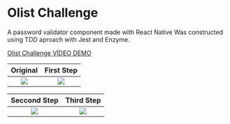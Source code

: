 # Olist Challenge
A password validator component made with React Native
Was constructed using TDD aproach with Jest and Enzyme.

[Olist Challenge VÍDEO DEMO](https://photos.app.goo.gl/lToksLS4dHokpZcy2 "Olist Challenge VÍDEO DEMO")

Original               |  First Step
:-------------------------:|:-------------------------:
![](https://lh3.googleusercontent.com/2loTnCVdYBYgLjDW7ZTSU3yVZcmWVGxHRG_fCe0hTTAO7GIetGcVb9_04NNDxCzleT13UGMB3kfxsoNCMF-TthKdOKV80UFvoRsoglY0wT9a1JhnMkMTFxVSccGoJN9z_0kWEEPrqRbDhpEntwbl7CKTg77z6PpkXhkoHtK_qgjeMpyfueQEAkeXtNCZ4THSzXhYUpEPifzd18NK9sP2a4Po22IGueI6FLPpmq9JBR4WPiALXMl_qatpjni-ZLqgel6_xBLAZFJrmhSHjo9abhKYgJb3_jLtPnVim84VM8mzMn7XIfj4YHjyLs-_P9WwAFnYo3UVfzI81uOxC6Hakaa1EsridBnlt_6rWwh6EPj2WPUj7sJUGQ7t_GbeSuyZQOpSKOGe1BWrN_EsJ8jAeXrerMYm9bUk_NwKy0HQL2xG-tpPc1eIKzxq3YA1emv8obh1Gs9sqVfolQat1gnstc3V3Xm0lD-0HirEydl5O31PzmcsSO6uj298WOX0-m5j70b9PpUAkz2WFFsFwL9AaL52X4B9pVqsOvFPAnO0vGQKTLcP574WHo0Qi83ohVTWv5XUU_Ldnoy5Lw3CsTYyycrsbk9ywknqqc-T2xYm=w750-h1334-no) |  ![](https://lh3.googleusercontent.com/FHhpytcF0ElCTC7OnJZ-dujKQ0gHrlMxQ4LsPQ98AYS10xTGKXfMF6qjJtvVsi_N5eDu2qF7I5hbsjm_9WylbP7qx2CPzr9c0ND6LkSPWGZdWo_8SIqexEopEmxlMuomEFFjdbtAca4I0F26Vuypf33lyTL5jxRpeAksM21xRDJP4UvCM-ADyUw_CSehA7vo9rp4DB7EA0tTiWB9ek25lzwkENoCduUF2oIFWd0EyNK6IHzOLIJ0UOWqoEPe0BVJ8UBfT6iP9RA7S7z8m50xzrdbcI8sptKLwZZHkrodEgsYgbSFVU2pzXGXrJBCaLmnXpXtF9fQ3GY3UduvPC7yTAS0AJ8XJYOyUYa6k6DMGkrhDsJDR3ntqtRACJGC0OmvUCe76Ayk66vputB5CGNiVpysrq6CyWw6l8JZB4tLb0B0bbzYpXbXy9Oh6fBKv3D7azMVBd06Q0NRMFnJeUs1WPjxX2pterRbcQlaXI-YmL427v5Qid-cenT_JxSmfoANXZs_8UEGqtcaMb5uOV1iLfD_6SsVaab-Lh3L_r2DSo97loHi_X9JD0tAzD6-e5W4B4Qn6558y_uTyfxWX7Mj0nI5VLsxWW8ua_d7Mx__=w750-h1334-no)

Seccond Step               |  Third Step
:-------------------------:|:-------------------------:
![](https://lh3.googleusercontent.com/vs3rylxWsaxUnZMhpk5GJ1PNQW8TOJ7cYVwPd4xTh1ZA293Dh2_dfNTFzvKPKOMYyel9X9oMNcGMdli2WCGGCkcCW9yte4ZZ_fLQ4b7yQcJolUNZk9_TF1anl1apMScmtZZ_Zdwutd9QBPwt2I5dmeGNDzXKi5RdSqG9UHs0RBweSddyraHSabXi29LRqvwUiu3YJmSk-k-mCRAAE1nUYLIFJp921tLEXqUPzv5wEndMAAhegha4nG6pamYBd622i-YzVCHazJwSHehc058SQaao93KsSpzwciKX49k3yP262miYqRAaz5w1dkF9NucVRw1QJ3OtgPPxTgiTnh71maV9qKicoGxetLODIZacoVGMjv_vcPgMaGYA_yIF23hVxHX7UHT1NbiSLg0ORogZqFn3qSN0iPsUDz9AGALhplMk6YHEeJcu3xT_mNv84ceSKW499rpZe0CHvLoFQYR_YumQmB9gdTbA5IWT1fIJYauBZAeFP7Wo5Vma3GW-3ARLNTn5Ayd4FC2wX3GKO3K2qjC9vpUBFs19ohZ9vWD2u1ozZx33b0kySkL4Jt_LWWQx7L-4UQ8XhF4QIcyVK3_X44bVF6gecMnKiJdH6wsE=w750-h1334-no) |  ![](https://lh3.googleusercontent.com/fK6ZgMKVVAfXKh8kHWNgqr-kdodcJRbQFd_Y6U8IIwIYqjkj6__j5ua3ZRZTyU3DhWFQpIbKas_9sqGguEKKqUaJ8KJDj0SPNQh3IyQhO3fMQUAypQgbEPTshM1yjmfGxi4UeLBBKzBt1uq3-LWLX6vhxFZAqrUK18GyugDbFyuUtf6VA8ro1o-G_SdQF5IfcwpZ4VdSEE0GKQ5akDFLAAE8Dm5PnKB8V2owFbr2TNND1hknq1GokijpqLDDmi5IUJwmPkIGgfM0mjCIxVXNCyqdd-ZLG9orlLReD1dLH3lw1CCZtWKQikTzewCBO63hFNAbhq8iB155jDVpvzyN3vPNWtcs8unsDE_rB9g-VqaYDVGOGWuPWAQl5QhYUtGCMsKyOt_6ifGmOihYplUm2pTHrvG_C8UUArpvmj40135Qx5l8RwvljDSPX6bltLok-8ATFTQSw8nYdlZbCnpc3MQ_bPUKa7ItC-OhjS6mIBVFRji398xsCq6DFGak6Y1_hny4meKm0PtLT5F9fqsW2JCfUwv89K0FhzSKCRk__6mWJSnYb6oEWLGBRkum83UfZlwtp-DHOTy72V5GA8wRvXprp6b0PFi8Ohf2ZRns=w750-h1334-no)
